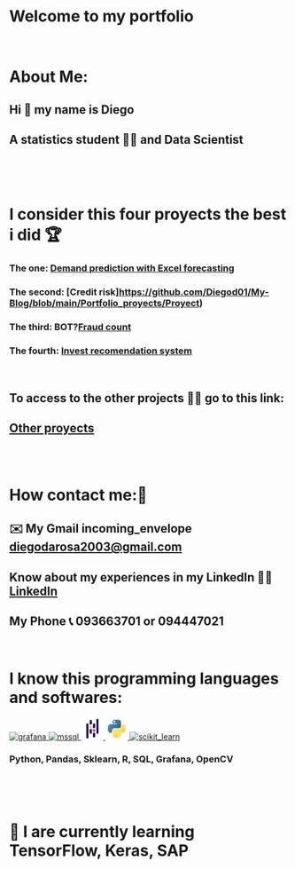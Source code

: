# Welcome to my portfolio

⠀⠀⠀⠀⠀⠀⠀
⠀⠀⠀⠀⠀⠀⠀
# About Me:
## Hi 👋 my name is Diego
## A statistics student 🧑‍🎓 and Data Scientist

⠀⠀⠀⠀⠀⠀⠀

⠀⠀⠀⠀⠀⠀⠀
⠀⠀⠀⠀⠀⠀⠀
⠀⠀⠀⠀⠀⠀⠀


# I consider this four proyects the best i did 🏆
### The one: [Demand prediction with Excel forecasting](https://github.com/Diegod01/My-Blog/blob/main/Portfolio_proyects/Proyect%201.md)
### The second: [Credit risk]https://github.com/Diegod01/My-Blog/blob/main/Portfolio_proyects/Proyect)
### The third: BOT?[Fraud count](https://github.com/Diegod01/My-Blog/blob/main/Portfolio_proyects/Proyect%203.md)
### The fourth: [Invest recomendation system](https://github.com/Diegod01/My-Blog/blob/main/Portfolio_proyects/Proyect%204.md)

⠀⠀⠀⠀⠀⠀⠀
⠀⠀⠀⠀⠀⠀⠀
⠀⠀⠀⠀⠀⠀⠀
⠀⠀⠀⠀⠀⠀⠀



## To access to the other projects 🧑‍💻 go to this link:
## [Other proyects](https://github.com/Diegod01/Portafolio-2.0)

⠀⠀⠀⠀⠀⠀⠀
⠀⠀⠀⠀⠀⠀⠀
⠀⠀⠀⠀⠀⠀⠀⠀⠀⠀⠀⠀⠀⠀
⠀⠀⠀⠀⠀⠀⠀
⠀⠀⠀⠀⠀⠀⠀
⠀⠀⠀⠀⠀⠀⠀

# How contact me:🤝

## ✉️ My Gmail incoming_envelope diegodarosa2003@gmail.com
## Know about my experiences in my LinkedIn 🧑‍💼 [LinkedIn](https://www.linkedin.com/in/diego-agust%C3%ADn-da-rosa-a49641222)
## My Phone 📞 093663701 or 094447021
 
 ⠀⠀⠀⠀⠀⠀⠀
⠀⠀⠀⠀⠀⠀⠀
⠀⠀⠀⠀⠀⠀⠀
⠀⠀⠀⠀⠀⠀⠀
⠀⠀⠀⠀⠀⠀⠀
⠀⠀⠀⠀⠀⠀⠀
# I know this programming languages and softwares:
<p align="left"> <a href="https://grafana.com" target="_blank" rel="noreferrer"> <img src="https://www.vectorlogo.zone/logos/grafana/grafana-icon.svg" alt="grafana" width="40" height="40"/> </a> <a href="https://www.microsoft.com/en-us/sql-server" target="_blank" rel="noreferrer"> <img src="https://www.svgrepo.com/show/303229/microsoft-sql-server-logo.svg" alt="mssql" width="40" height="40"/> </a> <a href="https://pandas.pydata.org/" target="_blank" rel="noreferrer"> <img src="https://raw.githubusercontent.com/devicons/devicon/2ae2a900d2f041da66e950e4d48052658d850630/icons/pandas/pandas-original.svg" alt="pandas" width="40" height="40"/> </a> <a href="https://www.python.org" target="_blank" rel="noreferrer"> <img src="https://raw.githubusercontent.com/devicons/devicon/master/icons/python/python-original.svg" alt="python" width="40" height="40"/> </a> <a href="https://scikit-learn.org/" target="_blank" rel="noreferrer"> <img src="https://upload.wikimedia.org/wikipedia/commons/0/05/Scikit_learn_logo_small.svg" alt="scikit_learn" width="40" height="40"/> </a> </p>

### Python, Pandas, Sklearn, R, SQL, Grafana, OpenCV
⠀⠀⠀⠀⠀⠀⠀

⠀⠀⠀⠀⠀⠀⠀
# 🌱 I are currently learning TensorFlow, Keras, SAP


